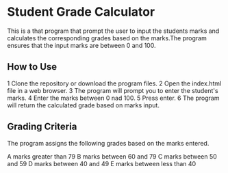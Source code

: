 # Student Grade Calculator

This is a that program that prompt the user to input the students marks and calculates the corresponding grades
based on the marks.The program ensures that the input marks are between 0 and 100.

## How to Use

1 Clone the repository or download the program files.
2 Open the index.html file in a web browser.
3 The program will prompt you to enter the student's marks.
4 Enter the marks between 0 nad 100.
5 Press enter.
6 The program will return the calculated grade based on marks input.

## Grading Criteria

The program assigns the following grades based on the marks entered.

A marks greater than 79
B marks between 60 and 79
C marks between 50 and 59
D marks between 40 and 49
E marks between less than 40
